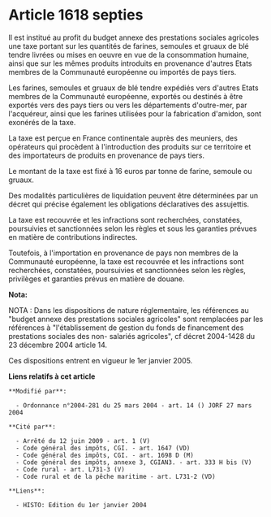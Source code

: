 # Article 1618 septies

Il est institué au profit du budget annexe des prestations sociales agricoles une taxe portant sur les quantités de farines,
semoules et gruaux de blé tendre livrées ou mises en oeuvre en vue de la consommation humaine, ainsi que sur les mêmes
produits introduits en provenance d'autres Etats membres de la Communauté européenne ou importés de pays tiers.

Les farines, semoules et gruaux de blé tendre expédiés vers d'autres Etats membres de la Communauté européenne, exportés ou
destinés à être exportés vers des pays tiers ou vers les départements d'outre-mer, par l'acquéreur, ainsi que les farines
utilisées pour la fabrication d'amidon, sont exonérés de la taxe.

La taxe est perçue en France continentale auprès des meuniers, des opérateurs qui procèdent à l'introduction des produits sur
ce territoire et des importateurs de produits en provenance de pays tiers.

Le montant de la taxe est fixé à 16 euros par tonne de farine, semoule ou gruaux.

Des modalités particulières de liquidation peuvent être déterminées par un décret qui précise également les obligations
déclaratives des assujettis.

La taxe est recouvrée et les infractions sont recherchées, constatées, poursuivies et sanctionnées selon les règles et sous
les garanties prévues en matière de contributions indirectes.

Toutefois, à l'importation en provenance de pays non membres de la Communauté européenne, la taxe est recouvrée et les
infractions sont recherchées, constatées, poursuivies et sanctionnées selon les règles, privilèges et garanties prévus en
matière de douane.

**Nota:**

NOTA : Dans les dispositions de nature réglementaire, les références au "budget annexe des prestations sociales agricoles"
sont remplacées par les références à "l'établissement de gestion du fonds de financement des prestations sociales des non-
salariés agricoles", cf décret 2004-1428 du 23 décembre 2004 article 14.

Ces dispositions entrent en vigueur le 1er janvier 2005.

**Liens relatifs à cet article**

	**Modifié par**:

	  - Ordonnance n°2004-281 du 25 mars 2004 - art. 14 () JORF 27 mars 2004

	**Cité par**:

	  - Arrêté du 12 juin 2009 - art. 1 (V)
	  - Code général des impôts, CGI. - art. 1647 (VD)
	  - Code général des impôts, CGI. - art. 1698 D (M)
	  - Code général des impôts, annexe 3, CGIAN3. - art. 333 H bis (V)
	  - Code rural - art. L731-3 (V)
	  - Code rural et de la pêche maritime - art. L731-2 (VD)

	**Liens**:

	  - HISTO: Edition du 1er janvier 2004
